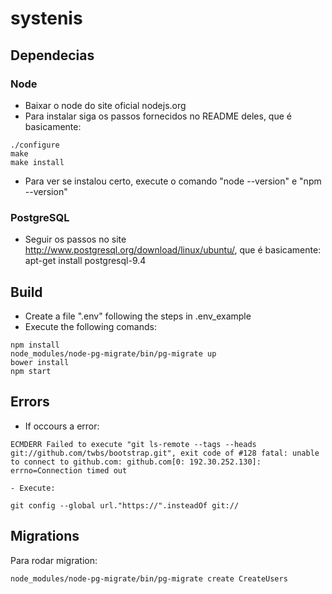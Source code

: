 # systenis

##  Dependecias

### Node

- Baixar o node do site oficial nodejs.org
- Para instalar siga os passos fornecidos no README deles, que é basicamente:
```
./configure
make
make install
```
- Para ver se instalou certo, execute o comando "node --version" e "npm --version"


### PostgreSQL

- Seguir os passos no site http://www.postgresql.org/download/linux/ubuntu/, que é basicamente:
	apt-get install postgresql-9.4

## Build

- Create a file ".env" following the steps in .env_example
- Execute the following comands:
```
npm install
node_modules/node-pg-migrate/bin/pg-migrate up
bower install
npm start
```
## Errors

- If occours a error:
```
ECMDERR Failed to execute "git ls-remote --tags --heads git://github.com/twbs/bootstrap.git", exit code of #128 fatal: unable to connect to github.com: github.com[0: 192.30.252.130]: errno=Connection timed out
```
	- Execute:
```
git config --global url."https://".insteadOf git://
```

## Migrations

Para rodar migration:

```node_modules/node-pg-migrate/bin/pg-migrate create CreateUsers```